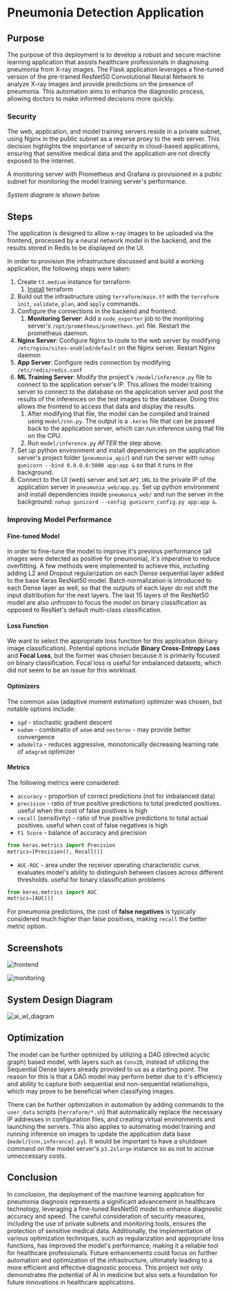 # Pneumonia Detection Application

## Purpose

 The purpose of this deployment is to develop a robust and secure machine learning application that assists healthcare professionals in diagnosing pneumonia from X-ray images. The Flask application leverages a fine-tuned version of the pre-trained ResNet50 Convolutional Neural Network to analyze X-ray images and provide predictions on the presence of pneumonia. This automation aims to enhance the diagnostic process, allowing doctors to make informed decisions more quickly.

### Security

The web, application, and model training servers reside in a private subnet, using Nginx in the public subnet as a reverse proxy to the web server. This decision highlights the importance of security in cloud-based applications, ensuring that sensitive medical data and the application are not directly exposed to the internet.

A monitoring server with Prometheus and Grafana is provisioned in a public subnet for monitoring the model training server's performance.

_System diagram is shown below._

## Steps

The application is designed to allow x-ray images to be uploaded via the frontend, processed by a neural network model in the backend, and the results stored in Redis to be displayed on the UI.

In order to provision the infrastructure discussed and build a working application, the following steps were taken:

1. Create `t3.medium` instance for terraform
    1. [Install](https://developer.hashicorp.com/terraform/tutorials/aws-get-started/install-cli) terraform
2. Build out the infrastructure using `terraform/main.tf` with the `terraform` `init`, `validate`, `plan`, and `apply` commands.
3. Configure the connections in the backend and frontend:
    1. **Monitoring Server**: Add a `node_exporter` job to the monitoring server's `/opt/prometheus/prometheus.yml` file. Restart the prometheus daemon.
3. **Nginx Server**: Configure Nginx to route to the web server by modifying `/etc/nginx/sites-enabled/default` on the Nginx server. Restart Nginx daemon
4. **App Server**: Configure redis connection by modifying `/etc/redis/redis.conf`
5. **ML Training Server**: Modify the project's `/model/inference.py` file to connect to the application server's IP. This allows the model training server to connect to the database on the application server and post the results of the inferences on the test images to the database. Doing this allows the frontend to access that data and display the results.
    1. After modifying that file, the model can be compiled and trained using `model/cnn.py`. The output is a `.keras` file that can be passed back to the application server, which can run inference using that file on the CPU.
    2. Run `model/inference.py` _AFTER_ the step above.
6. Set up python environment and install dependencies on the application server's project folder (`pneumonia_api/`) and run the server with `nohup gunicorn --bind 0.0.0.0:5000 app:app &` so that it runs in the background.
7. Connect to the UI (web) server and set `API_URL` to the private IP of the application server in `pneumonia_web/app.py`. Set up python environment and install dependencies inside `pneumonia_web/` and run the server in the background: `nohup gunicord --config gunicorn_config.py app:app &`.

### Improving Model Performance

#### Fine-tuned Model

In order to fine-tune the model to improve it's previous performance (all images were detected as positive for pneumonia), it's imperative to reduce overfitting. A few methods were implemented to achieve this, including adding L2 and Dropout regularization on each Dense sequential layer added to the base Keras ResNet50 model. Batch normalization is introduced to each Dense layer as well, so that the outputs of each layer do not shift the input distribution for the next layers. The last 15 layers of the ResNet50 model are also unfrozen to focus the model on binary classification as opposed to ResNet's default multi-class classification.

#### Loss Function

We want to select the appropriate loss function for this application (binary image classification). Potential options include **Binary Cross-Entropy Loss** and **Focal Loss**, but the former was chosen because it is primarily focused on binary classification. Focal loss is useful for imbalanced datasets, which did not seem to be an issue for this workload.

#### Optimizers

The common `adam` (adaptive moment estimation) optimizer was chosen, but notable options include:

- `sgd` - stochastic gradient descent
- `nadam` - combinatio of `adam` and `nesterov` - may provide better convergence
- `adadelta` - reduces aggressive, monotonically decreasing learning rate of `adagrad` optimizer

#### Metrics

The following metrics were considered:

- `accuracy` - proportion of correct predictions (not for imbalanced data)
- `precision` - ratio of true positive predictions to total predicted positives. useful when the  cost of false positives is high
- `recall` (sensitivity) - ratio of true positive predictions to total actual positives. useful when cost of false negatives is high
- `F1 Score` - balance of accuracy and precision

 ```python
 from keras.metrics import Precision
 metrics=[Precision(), Recall()]
 ```

- `AUC-ROC` - area under the receiver operating characteristic curve. evaluates model's ability to distinguish between classes across different thresholds. useful for binary classification problems

 ```python
 from keras.metrics import AUC
 metrics=[AUC()]
 ```

For pneumonia predictions, the cost of **false negatives** is typically considered much higher than false positives, making `recall` the better metric option.

## Screenshots

![frontend](/screenshots/frontend.png)

![monitoring](/screenshots/monitoring.png)

## System Design Diagram

![ai_wl_diagram](/screenshots/ai_wl_diagram.png)

## Optimization

The model can be further optimized by utilizing a DAG (directed acyclic graph) based model, with layers such as `Conv2D`, instead of utilizing the Sequential Dense layers already provided to us as a starting point. The reason for this is that a DAG model may perform better due to it's efficiency and ability to capture both sequential and non-sequential relationships, which may prove to be beneficial when classifying images.

There can be further optimization in automation by adding commands to the `user_data` scripts (`terraform/*.sh`) that automatically replace the necessary IP addresses in configuration files, and creating virtual environments and launching the servers. This also applies to automating model training and running inference on images to update the application data base (`model/{cnn,inference}.py`). It would be important to have a shutdown command on the model server's `p3.2xlarge` instance so as not to accrue unneccessary costs.

## Conclusion

In conclusion, the deployment of the machine learning application for pneumonia diagnosis represents a significant advancement in healthcare technology, leveraging a fine-tuned ResNet50 model to enhance diagnostic accuracy and speed. The careful consideration of security measures, including the use of private subnets and monitoring tools, ensures the protection of sensitive medical data. Additionally, the implementation of various optimization techniques, such as regularization and appropriate loss functions, has improved the model's performance, making it a reliable tool for healthcare professionals. Future enhancements could focus on further automation and optimization of the infrastructure, ultimately leading to a more efficient and effective diagnostic process. This project not only demonstrates the potential of AI in medicine but also sets a foundation for future innovations in healthcare applications.
